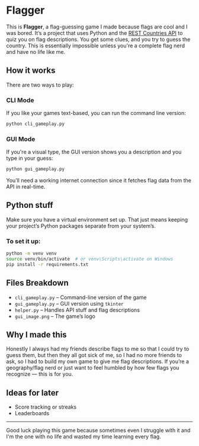# Flagger

This is **Flagger**, a flag-guessing game I made because flags are cool and I was bored. It’s a project that uses Python and the [REST Countries API](https://restcountries.com/) to quiz you on flag descriptions. You get some clues, and you try to guess the country. This is essentially impossible unless you're a complete flag nerd and have no life like me.

## How it works

There are two ways to play:

### CLI Mode
If you like your games text-based, you can run the command line version:

```bash
python cli_gameplay.py
```

### GUI Mode
If you're a visual type, the GUI version shows you a description and you type in your guess:

```bash
python gui_gameplay.py
```

You’ll need a working internet connection since it fetches flag data from the API in real-time.

## Python stuff

Make sure you have a virtual environment set up. That just means keeping your project’s Python packages separate from your system’s.

### To set it up:

```bash
python -m venv venv
source venv/bin/activate  # or venv\Scripts\activate on Windows
pip install -r requirements.txt
```

## Files Breakdown

- `cli_gameplay.py` – Command-line version of the game
- `gui_gameplay.py` – GUI version using `tkinter`
- `helper.py` – Handles API stuff and flag descriptions
- `gui_image.png` – The game’s logo

## Why I made this

Honestly I always had my friends describe flags to me so that I could try to guess them, but then they all got sick of me, so I had no more friends to ask, so I had to build my own game to give me flag descriptions. If you’re a geography/flag nerd or just want to feel humbled by how few flags you recognize — this is for you.

## Ideas for later

- Score tracking or streaks
- Leaderboards

---

Good luck playing this game because sometimes even I struggle with it and I'm the one with no life and wasted my time learning every flag. 
